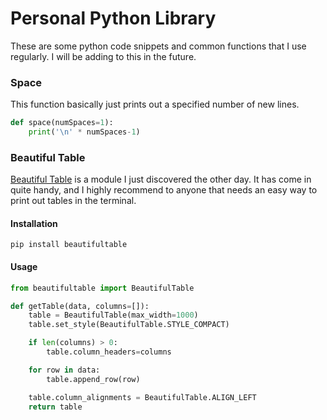 # Personal Python Library

These are some python code snippets and common functions that I use regularly. I will be adding to this in the future.

### Space
This function basically just prints out a specified number of new lines.

```python
def space(numSpaces=1):
    print('\n' * numSpaces-1)
```

### Beautiful Table

[Beautiful Table](https://github.com/pri22296/beautifultable) is a module I just discovered the other day. It has come in quite handy, and I highly recommend to anyone that needs an easy way to print out tables in the terminal.

#### Installation
```
pip install beautifultable
```

#### Usage
```python
from beautifultable import BeautifulTable

def getTable(data, columns=[]):
    table = BeautifulTable(max_width=1000)
    table.set_style(BeautifulTable.STYLE_COMPACT)

    if len(columns) > 0:
        table.column_headers=columns

    for row in data:
        table.append_row(row)

    table.column_alignments = BeautifulTable.ALIGN_LEFT
    return table
```
